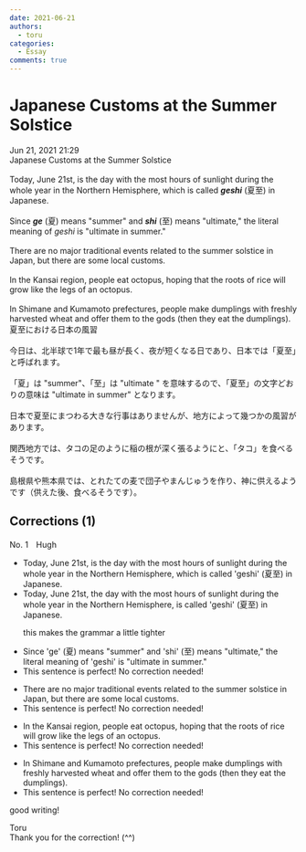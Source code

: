 ```yaml
---
date: 2021-06-21
authors:
  - toru
categories:
  - Essay
comments: true
---
```


# Japanese Customs at the Summer Solstice
<div class="date">Jun 21, 2021 21:29</div>
<div id="post"><div id="body_show_ori">
Japanese Customs at the Summer Solstice<br/><br/>Today, June 21st, is the day with the most hours of sunlight during the whole year in the Northern Hemisphere, which is called <strong><em>geshi</em></strong> (夏至) in Japanese.<br/><br/>Since <strong><em>ge</em></strong> (夏) means "summer" and <strong><em>shi</em></strong> (至) means "ultimate," the literal meaning of <em>geshi</em> is "ultimate in summer."<br/><br/>There are no major traditional events related to the summer solstice in Japan, but there are some local customs.<br/><br/>In the Kansai region, people eat octopus, hoping that the roots of rice will grow like the legs of an octopus.<br/><br/>In Shimane and Kumamoto prefectures, people make dumplings with freshly harvested wheat and offer them to the gods (then they eat the dumplings).
</div></div>

<!-- more -->

<div id="post_ja"><div id="body_show_mo">
夏至における日本の風習<br/><br/>今日は、北半球で1年で最も昼が長く、夜が短くなる日であり、日本では「夏至」と呼ばれます。<br/><br/>「夏」は "summer"、「至」は "ultimate " を意味するので、「夏至」の文字どおりの意味は "ultimate in summer" となります。<br/><br/>日本で夏至にまつわる大きな行事はありませんが、地方によって幾つかの風習があります。<br/><br/>関西地方では、タコの足のように稲の根が深く張るようにと、「タコ」を食べるそうです。<br/><br/>島根県や熊本県では、とれたての麦で団子やまんじゅうを作り、神に供えるようです（供えた後、食べるそうです）。
</div></div>

## Corrections (1)
<div id="block"><div class="first_name"> No. 1　<span class="just_name">Hugh</span></div><div id="block2">
<ul class="correction_field">
<li class="incorrect">Today, June 21st, is the day with the most hours of sunlight during the whole year in the Northern Hemisphere, which is called 'geshi' (夏至) in Japanese.</li>
<li class="corrected correct">
Today, June 21s<span class="f_blue">t, the </span>day with the most hours of sunlight during the whole year in the Northern Hemispher<span class="f_blue">e, is </span>called 'geshi' (夏至) in Japanese.
<p class="correction_comment">this makes the grammar a little tighter</p>
</li>
</ul>
<ul class="correction_field">
<li class="incorrect">Since 'ge' (夏) means "summer" and 'shi' (至) means "ultimate," the literal meaning of 'geshi' is "ultimate in summer."</li>
<li class="corrected perfect">This sentence is perfect! No correction needed!</li>
</ul>
<ul class="correction_field">
<li class="incorrect">There are no major traditional events related to the summer solstice in Japan, but there are some local customs.</li>
<li class="corrected perfect">This sentence is perfect! No correction needed!</li>
</ul>
<ul class="correction_field">
<li class="incorrect">In the Kansai region, people eat octopus, hoping that the roots of rice will grow like the legs of an octopus.</li>
<li class="corrected perfect">This sentence is perfect! No correction needed!</li>
</ul>
<ul class="correction_field">
<li class="incorrect">In Shimane and Kumamoto prefectures, people make dumplings with freshly harvested wheat and offer them to the gods (then they eat the dumplings).</li>
<li class="corrected perfect">This sentence is perfect! No correction needed!</li>
</ul>
<p class="comment_small">
 good writing!
</p>

</div><div class="name"><span class="just_name">Toru</span><br>
Thank you for the correction! (^^)
</div>
</div>

